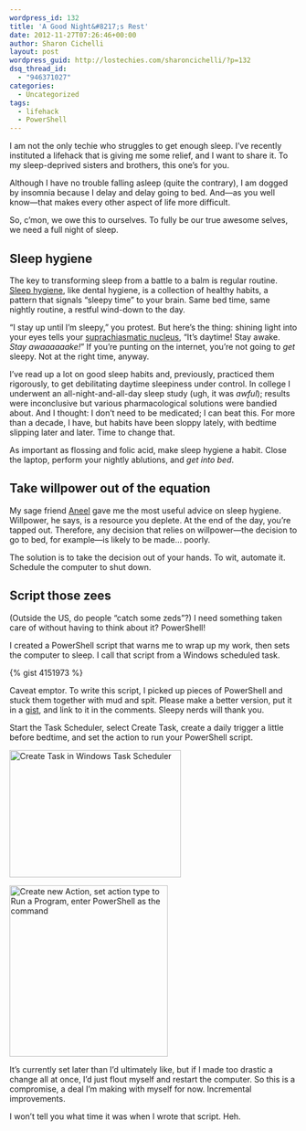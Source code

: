 ```yaml
---
wordpress_id: 132
title: 'A Good Night&#8217;s Rest'
date: 2012-11-27T07:26:46+00:00
author: Sharon Cichelli
layout: post
wordpress_guid: http://lostechies.com/sharoncichelli/?p=132
dsq_thread_id:
  - "946371027"
categories:
  - Uncategorized
tags:
  - lifehack
  - PowerShell
---
```

I am not the only techie who struggles to get enough sleep. I&#8217;ve recently instituted a lifehack that is giving me some relief, and I want to share it. To my sleep-deprived sisters and brothers, this one&#8217;s for you.

Although I have no trouble falling asleep (quite the contrary), I am dogged by insomnia because I delay and delay going to bed. And&mdash;as you well know&mdash;that makes every other aspect of life more difficult.

So, c&#8217;mon, we owe this to ourselves. To fully be our true awesome selves, we need a full night of sleep.

## Sleep hygiene

The key to transforming sleep from a battle to a balm is regular routine. [Sleep hygiene](http://en.wikipedia.org/wiki/Sleep_hygiene), like dental hygiene, is a collection of healthy habits, a pattern that signals &#8220;sleepy time&#8221; to your brain. Same bed time, same nightly routine, a restful wind-down to the day.

&#8220;I stay up until I&#8217;m sleepy,&#8221; you protest. But here&#8217;s the thing: shining light into your eyes tells your [suprachiasmatic nucleus](http://en.wikipedia.org/wiki/Suprachiasmatic_nucleus), &#8220;It&#8217;s daytime! Stay awake. _Stay awaaaaaake!_&#8221; If you&#8217;re punting on the internet, you&#8217;re not going to _get_ sleepy. Not at the right time, anyway.

I&#8217;ve read up a lot on good sleep habits and, previously, practiced them rigorously, to get debilitating daytime sleepiness under control. In college I underwent an all-night-and-all-day sleep study (ugh, it was _awful_); results were inconclusive but various pharmacological solutions were bandied about. And I thought: I don&#8217;t need to be medicated; I can beat this. For more than a decade, I have, but habits have been sloppy lately, with bedtime slipping later and later. Time to change that.

As important as flossing and folic acid, make sleep hygiene a habit. Close the laptop, perform your nightly ablutions, and _get into bed_.

## Take willpower out of the equation

My sage friend [Aneel](http://loathe.org/aneel/) gave me the most useful advice on sleep hygiene. Willpower, he says, is a resource you deplete. At the end of the day, you&#8217;re tapped out. Therefore, any decision that relies on willpower&mdash;the decision to go to bed, for example&mdash;is likely to be made&#8230; poorly.

The solution is to take the decision out of your hands. To wit, automate it. Schedule the computer to shut down.

## Script those zees

(Outside the US, do people &#8220;catch some zeds&#8221;?) I need something taken care of without having to think about it? PowerShell!

I created a PowerShell script that warns me to wrap up my work, then sets the computer to sleep. I call that script from a Windows scheduled task.

{% gist 4151973 %}

Caveat emptor. To write this script, I picked up pieces of PowerShell and stuck them together with mud and spit. Please make a better version, put it in a [gist](https://gist.github.com/), and link to it in the comments. Sleepy nerds will thank you.

Start the Task Scheduler, select Create Task, create a daily trigger a little before bedtime, and set the action to run your PowerShell script.

[<img src="http://lostechies.com/sharoncichelli/files/2012/11/sleepScheduledTask1-300x223.png" alt="Create Task in Windows Task Scheduler" width="300" height="223" class="aligncenter size-medium wp-image-145" />](http://clayvessel.org/clayvessel/wp-content/uploads/2012/11/sleepScheduledTask1.png)

[<img src="http://lostechies.com/sharoncichelli/files/2012/11/sleepScheduledTaskAction-277x300.png" alt="Create new Action, set action type to Run a Program, enter PowerShell as the command" width="277" height="300" class="aligncenter size-medium wp-image-134" />](http://clayvessel.org/clayvessel/wp-content/uploads/2012/11/sleepScheduledTaskAction.png)

It&#8217;s currently set later than I&#8217;d ultimately like, but if I made too drastic a change all at once, I&#8217;d just flout myself and restart the computer. So this is a compromise, a deal I&#8217;m making with myself for now. Incremental improvements.

I won&#8217;t tell you what time it was when I wrote that script. Heh.